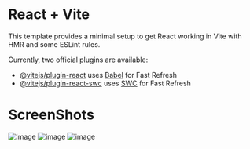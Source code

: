 # React + Vite

This template provides a minimal setup to get React working in Vite with HMR and some ESLint rules.

Currently, two official plugins are available:

- [@vitejs/plugin-react](https://github.com/vitejs/vite-plugin-react/blob/main/packages/plugin-react/README.md) uses [Babel](https://babeljs.io/) for Fast Refresh
- [@vitejs/plugin-react-swc](https://github.com/vitejs/vite-plugin-react-swc) uses [SWC](https://swc.rs/) for Fast Refresh

# ScreenShots

![image](https://github.com/HimanshuGarg5480/Assignment-respB/assets/89679133/baa708e9-7f20-4df9-a3e6-10373b5a8663)
![image](https://github.com/HimanshuGarg5480/Assignment-respB/assets/89679133/afb1f23d-08b4-4c91-bece-7b1e36f274ad)
![image](https://github.com/HimanshuGarg5480/Assignment-respB/assets/89679133/3e47ee2f-cb90-4481-983e-b78cccfd4a05)




